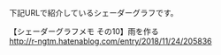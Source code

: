下記URLで紹介しているシェーダーグラフです。<br>

【シェーダーグラフメモ その10】雨を作る
<br>
http://r-ngtm.hatenablog.com/entry/2018/11/24/205836